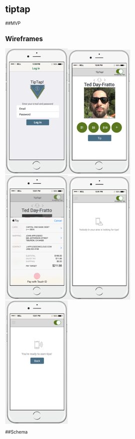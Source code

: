 # tiptap

##MVP

## Wireframes
<img src="login.png" width="200"><img src="tipping.png" width="200"><img src="tipping2.png" width="200"><img src="nousers.png" width="200">
<img src="activeuser.png" width="200">

##Schema


